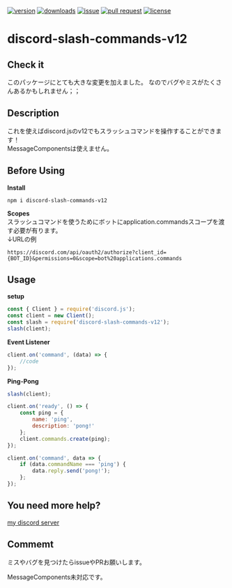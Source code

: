 [![version](https://img.shields.io/npm/v/discord-slash-commands-v12?style=flat-square)](https://www.npmjs.com/package/discord-slash-commands-v12?activeTab=versions)
[![downloads](https://img.shields.io/npm/dt/discord-slash-commands-v12?style=flat-square)](https://www.npmjs.com/package/discord-slash-commands-v12)
[![issue](https://img.shields.io/github/issues/Mametaro-discord/discord-slash-command-v12?style=flat-square)](https://github.com/Mametaro-discord/discord-slash-commands-v12/issues)
[![pull request](https://img.shields.io/github/issues-pr/Mametaro-discord/discord-slash-command-v12?style=flat-square)](https://github.com/Mametaro-discord/discord-slash-commands-v12/pulls)
[![license](https://img.shields.io/github/license/Mametaro-discord/discord-slash-command-v12?style=flat-square)](https://github.com/Mametaro-discord/discord-slash-commands-v12/blob/master/LICENSE)
# discord-slash-commands-v12
 
## Check it
このパッケージにとても大きな変更を加えました。
なのでバグやミスがたくさんあるかもしれません；；

## Description 
これを使えばdiscord.jsのv12でもスラッシュコマンドを操作することができます！  
MessageComponentsは使えません。

## Before Using
**Install**  
```
npm i discord-slash-commands-v12 
```  
  
**Scopes**  
スラッシュコマンドを使うためにボットにapplication.commandsスコープを渡す必要が有ります。  
↓URLの例  
```
https://discord.com/api/oauth2/authorize?client_id={BOT_ID}&permissions=0&scope=bot%20applications.commands
```

## Usage 
**setup** 
```js
const { Client } = require('discord.js');
const client = new Client();
const slash = require('discord-slash-commands-v12');
slash(client);
``` 

**Event Listener** 
```js
client.on('command', (data) => {
	//code
});
``` 

**Ping-Pong** 
```js
slash(client);

client.on('ready', () => {
	const ping = {
		name: 'ping',
		description: 'pong!'
	};
	client.commands.create(ping);
});

client.on('command', data => {
	if (data.commandName === 'ping') {
		data.reply.send('pong!');
	};
});
``` 

## You need more help?
[my discord server](https://discord.gg/UQSUBHwM7T)

## Commemt
ミスやバグを見つけたらissueやPRお願いします。  
  
MessageComponents未対応です。